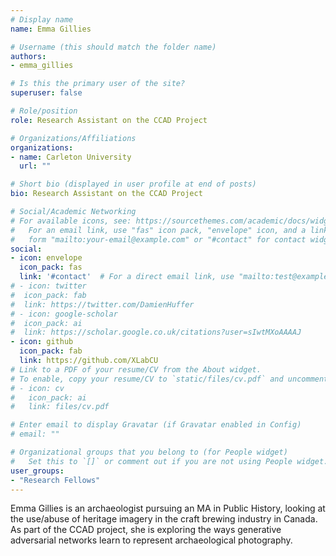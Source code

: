 ```yaml
---
# Display name
name: Emma Gillies

# Username (this should match the folder name)
authors:
- emma_gillies

# Is this the primary user of the site?
superuser: false

# Role/position
role: Research Assistant on the CCAD Project

# Organizations/Affiliations
organizations:
- name: Carleton University
  url: ""

# Short bio (displayed in user profile at end of posts)
bio: Research Assistant on the CCAD Project

# Social/Academic Networking
# For available icons, see: https://sourcethemes.com/academic/docs/widgets/#icons
#   For an email link, use "fas" icon pack, "envelope" icon, and a link in the
#   form "mailto:your-email@example.com" or "#contact" for contact widget.
social:
- icon: envelope
  icon_pack: fas
  link: '#contact'  # For a direct email link, use "mailto:test@example.org".
# - icon: twitter
#  icon_pack: fab
#  link: https://twitter.com/DamienHuffer
# - icon: google-scholar
#  icon_pack: ai
#  link: https://scholar.google.co.uk/citations?user=sIwtMXoAAAAJ
- icon: github
  icon_pack: fab
  link: https://github.com/XLabCU
# Link to a PDF of your resume/CV from the About widget.
# To enable, copy your resume/CV to `static/files/cv.pdf` and uncomment the lines below.
# - icon: cv
#   icon_pack: ai
#   link: files/cv.pdf

# Enter email to display Gravatar (if Gravatar enabled in Config)
# email: ""

# Organizational groups that you belong to (for People widget)
#   Set this to `[]` or comment out if you are not using People widget.
user_groups:
- "Research Fellows"
---
```


Emma Gillies is an archaeologist pursuing an MA in Public History, looking at the use/abuse of heritage imagery in the craft brewing industry in Canada. As part of the CCAD project, she is exploring the ways generative adversarial networks learn to represent archaeological photography. 
